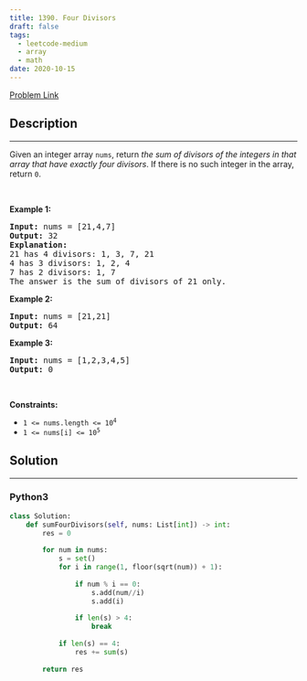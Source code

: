 ```yaml
---
title: 1390. Four Divisors
draft: false
tags: 
  - leetcode-medium
  - array
  - math
date: 2020-10-15
---
```


[Problem Link](https://leetcode.com/problems/four-divisors/)

## Description

---
<p>Given an integer array <code>nums</code>, return <em>the sum of divisors of the integers in that array that have exactly four divisors</em>. If there is no such integer in the array, return <code>0</code>.</p>

<p>&nbsp;</p>
<p><strong class="example">Example 1:</strong></p>

<pre>
<strong>Input:</strong> nums = [21,4,7]
<strong>Output:</strong> 32
<strong>Explanation:</strong> 
21 has 4 divisors: 1, 3, 7, 21
4 has 3 divisors: 1, 2, 4
7 has 2 divisors: 1, 7
The answer is the sum of divisors of 21 only.
</pre>

<p><strong class="example">Example 2:</strong></p>

<pre>
<strong>Input:</strong> nums = [21,21]
<strong>Output:</strong> 64
</pre>

<p><strong class="example">Example 3:</strong></p>

<pre>
<strong>Input:</strong> nums = [1,2,3,4,5]
<strong>Output:</strong> 0
</pre>

<p>&nbsp;</p>
<p><strong>Constraints:</strong></p>

<ul>
	<li><code>1 &lt;= nums.length &lt;= 10<sup>4</sup></code></li>
	<li><code>1 &lt;= nums[i] &lt;= 10<sup>5</sup></code></li>
</ul>


## Solution

---
### Python3
``` py title='four-divisors'
class Solution:
    def sumFourDivisors(self, nums: List[int]) -> int:
        res = 0
        
        for num in nums:
            s = set()
            for i in range(1, floor(sqrt(num)) + 1):
                
                if num % i == 0:
                    s.add(num//i)
                    s.add(i)
                
                if len(s) > 4:
                    break
            
            if len(s) == 4:
                res += sum(s)
        
        return res
```

